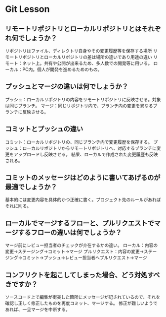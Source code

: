 # Git Lesson

## リモートリポジトリとローカルリポジトリとはそれぞれ何でしょうか？
リポジトリはファイル、ディレクトリ自身やその変更履歴等を保存する場所
リモートリポジトリとローカルリポジトリの差は場所の違いであり用途の違い
リモート：ネット上。共有や公開が出来るため、多人数での開発等に用いる。
ローカル：PC内。個人が開発を進めるためのもの。

## プッシュとマージの違いは何でしょうか？
プッシュ：ローカルリポジトリの内容をリモートリポジトリに反映させる。対象は同じブランチ。
マージ：同じリポジトリ内で、ブランチ内の変更を異なるブランチに反映させる。


## コミットとプッシュの違い
コミット：ローカルリポジトリの、同じブランチ内で変更履歴を保存する。
プッシュ：ローカルリポジトリからリモートリポジトリへ、対応するブランチに変更をアップロードし反映させる。
          結果、ローカルで作成された変更履歴も反映される。


## コミットのメッセージはどのように書いてあげるのが最適でしょうか？
基本的には変更内容を具体的かつ正確に書く。プロジェクト先のルールがあればそれに則る。


## ローカルでマージするフローと、プルリクエストでマージするフローの違いは何でしょうか？
マージ前にレビュー担当者のチェックが介在するかの違い。
ローカル：内容の変更→ステージング→コミット→マージ
プルリクエスト：内容の変更→ステージング→コミット→プッシュ→レビュー担当者へプルリクエスト→マージ


## コンフリクトを起こしてしまった場合、どう対処すべきですか？
ソースコード上で編集が衝突した箇所にメッセージが記されているので、それを確認し正しく修正したものを再度コミット、マージする。
修正が難しいようであれば、一旦マージを中断する。

